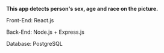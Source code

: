 <b>This app detects person's sex, age and race on the picture.</b>

Front-End: React.js

Back-End: Node.js + Express.js

Database: PostgreSQL
